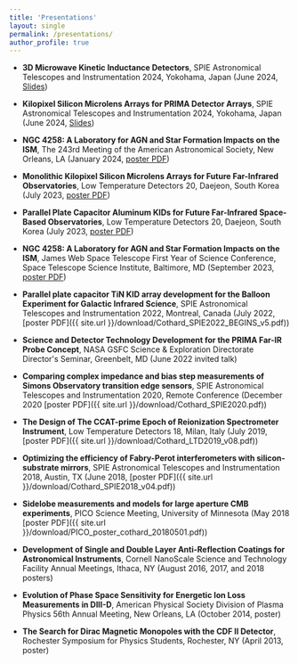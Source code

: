 ```yaml
---
title: 'Presentations'
layout: single
permalink: /presentations/
author_profile: true
---
```


- **3D Microwave Kinetic Inductance Detectors**, SPIE Astronomical Telescopes and Instrumentation 2024, Yokohama, Japan (June 2024, [Slides]({{site.url}}/download/SPIE2024_3DMKIDs_Cothard.pdf))

- **Kilopixel Silicon Microlens Arrays for PRIMA Detector Arrays**, SPIE Astronomical Telescopes and Instrumentation 2024, Yokohama, Japan (June 2024, [Slides]({{site.url}}/download/SPIE2024_Microlens_Cothard.pdf))

- **NGC 4258: A Laboratory for AGN and Star Formation Impacts on the ISM**, The 243rd Meeting of the American Astronomical Society, New Orleans, LA (January 2024, [poster PDF]({{site.url}}/download/Cothard_AAS243_NGC4258_v4.pdf))

- **Monolithic Kilopixel Silicon Microlens Arrays for Future Far-Infrared Observatories**, Low Temperature Detectors 20, Daejeon, South Korea (July 2023, [poster PDF]({{site.url}}/download/Cothard_LTD2023_Microlenses_v2.pdf))

- **Parallel Plate Capacitor Aluminum KIDs for Future Far-Infrared Space-Based Observatories**, Low Temperature Detectors 20, Daejeon, South Korea (July 2023, [poster PDF]({{site.url}}/download/Cothard_LTD2023_PRIMA_AlKIDs_v3.pdf))

- **NGC 4258: A Laboratory for AGN and Star Formation Impacts on the ISM**, James Web Space Telescope First Year of Science Conference, Space Telescope Science Institute, Baltimore, MD (September 2023, [poster PDF]({{site.url}}/download/Cothard_JWSTFYscience2023_NGC4258_DS.pdf))

- **Parallel plate capacitor TiN KID array development for the Balloon Experiment for Galactic Infrared Science**, SPIE Astronomical Telescopes and Instrumentation 2022, Montreal, Canada (July 2022, [poster PDF]({{ site.url }}/download/Cothard_SPIE2022_BEGINS_v5.pdf))

- **Science and Detector Technology Development for the PRIMA Far-IR Probe Concept**, NASA GSFC Science & Exploration Directorate Director's Seminar, Greenbelt, MD (June 2022 invited talk)

- **Comparing complex impedance and bias step measurements of Simons Observatory transition edge sensors**, SPIE Astronomical Telescopes and Instrumentation 2020, Remote Conference (December 2020 [poster PDF]({{ site.url }}/download/Cothard_SPIE2020.pdf))

- **The Design of The CCAT-prime Epoch of Reionization Spectrometer Instrument**, Low Temperature Detectors 18, Milan, Italy (July 2019, [poster PDF]({{ site.url }}/download/Cothard_LTD2019_v08.pdf)) 

- **Optimizing the efficiency of Fabry-Perot interferometers with silicon-substrate mirrors**, SPIE Astronomical Telescopes and Instrumentation 2018, Austin, TX (June 2018, [poster PDF]({{ site.url }}/download/Cothard_SPIE2018_v04.pdf))

- **Sidelobe measurements and models for large aperture CMB experiments**, PICO Science Meeting, University of Minnesota (May 2018 [poster PDF]({{ site.url }}/download/PICO_poster_cothard_20180501.pdf))

- **Development of Single and Double Layer Anti-Reflection Coatings for Astronomical Instruments**, Cornell NanoScale Science and Technology Facility Annual Meetings, Ithaca, NY (August 2016, 2017, and 2018 posters)

- **Evolution of Phase Space Sensitivity for Energetic Ion Loss Measurements in DIII-D**, American Physical Society Division of Plasma Physics 56th Annual Meeting, New Orleans, LA (October 2014, poster)

- **The Search for Dirac Magnetic Monopoles with the CDF II Detector**, Rochester Symposium for Physics Students, Rochester, NY (April 2013, poster)


